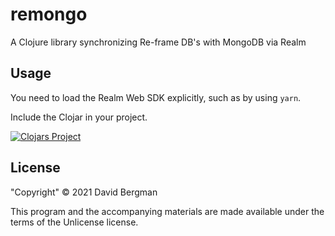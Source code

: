 # remongo

A Clojure library synchronizing Re-frame DB's with MongoDB via Realm

## Usage

You need to load the Realm Web SDK explicitly, such
as by using `yarn`.

Include the Clojar in your project.

[![Clojars Project](https://img.shields.io/clojars/v/org.clojars.davber/remongo.svg)](https://clojars.org/org.clojars.davber/remongo)

## License

"Copyright" © 2021 David Bergman

This program and the accompanying materials are made available under the
terms of the Unlicense license.